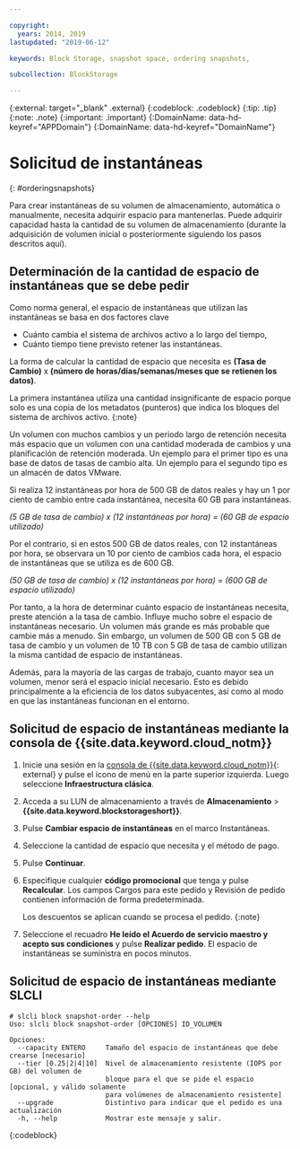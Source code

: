 ```yaml
---

copyright:
  years: 2014, 2019
lastupdated: "2019-06-12"

keywords: Block Storage, snapshot space, ordering snapshots,

subcollection: BlockStorage

---
```

{:external: target="_blank" .external}
{:codeblock: .codeblock}
{:tip: .tip}
{:note: .note}
{:important: .important}
{:DomainName: data-hd-keyref="APPDomain"}
{:DomainName: data-hd-keyref="DomainName"}

# Solicitud de instantáneas
{: #orderingsnapshots}

Para crear instantáneas de su volumen de almacenamiento, automática o manualmente, necesita adquirir espacio para mantenerlas. Puede adquirir capacidad hasta la cantidad de su volumen de almacenamiento (durante la adquisición de volumen inicial o posteriormente siguiendo los pasos descritos aquí).

## Determinación de la cantidad de espacio de instantáneas que se debe pedir

Como norma general, el espacio de instantáneas que utilizan las instantáneas se basa en dos factores clave
- Cuánto cambia el sistema de archivos activo a lo largo del tiempo,
- Cuánto tiempo tiene previsto retener las instantáneas.  

La forma de calcular la cantidad de espacio que necesita es **(Tasa de Cambio)** x **(número de horas/días/semanas/meses que se retienen los datos)**.

La primera instantánea utiliza una cantidad insignificante de espacio porque solo es una copia de los metadatos (punteros) que indica los bloques del sistema de archivos activo.
{:note}

Un volumen con muchos cambios y un periodo largo de retención necesita más espacio que un volumen con una cantidad moderada de cambios y una planificación de retención moderada. Un ejemplo para el primer tipo es una base de datos de tasas de cambio alta. Un ejemplo para el segundo tipo es un almacén de datos VMware.

Si realiza 12 instantáneas por hora de 500 GB de datos reales y hay un 1 por ciento de cambio entre cada instantánea, necesita 60 GB para instantáneas.

*(5 GB de tasa de cambio) x (12 instantáneas por hora) = (60 GB de espacio utilizado)*

Por el contrario, si en estos 500 GB de datos reales, con 12 instantáneas por hora, se observara un 10 por ciento de cambios cada hora, el espacio de instantáneas que se utiliza es de 600 GB.

*(50 GB de tasa de cambio) x (12 instantáneas por hora) = (600 GB de espacio utilizado)*

Por tanto, a la hora de determinar cuánto espacio de instantáneas necesita, preste atención a la tasa de cambio. Influye mucho sobre el espacio de instantáneas necesario. Un volumen más grande es más probable que cambie más a menudo. Sin embargo, un volumen de 500 GB con 5 GB de tasa de cambio y un volumen de 10 TB con 5 GB de tasa de cambio utilizan la misma cantidad de espacio de instantáneas.

Además, para la mayoría de las cargas de trabajo, cuanto mayor sea un volumen, menor será el espacio inicial necesario. Esto es debido principalmente a la eficiencia de los datos subyacentes, así como al modo en que las instantáneas funcionan en el entorno.

## Solicitud de espacio de instantáneas mediante la consola de {{site.data.keyword.cloud_notm}}

1. Inicie una sesión en la [consola de {{site.data.keyword.cloud_notm}}](https://{DomainName}/catalog){: external} y pulse el icono de menú en la parte superior izquierda. Luego seleccione **Infraestructura clásica**.
2. Acceda a su LUN de almacenamiento a través de **Almacenamiento** >**{{site.data.keyword.blockstorageshort}}**.
2. Pulse **Cambiar espacio de instantáneas** en el marco Instantáneas.
3. Seleccione la cantidad de espacio que necesita y el método de pago.
4. Pulse **Continuar**.
5. Especifique cualquier **código promocional** que tenga y pulse **Recalcular**. Los campos Cargos para este pedido y Revisión de pedido contienen información de forma predeterminada.

   Los descuentos se aplican cuando se procesa el pedido.
   {:note}
6. Seleccione el recuadro **He leído el Acuerdo de servicio maestro y acepto sus condiciones** y pulse **Realizar pedido**. El espacio de instantáneas se suministra en pocos minutos.

## Solicitud de espacio de instantáneas mediante SLCLI

```
# slcli block snapshot-order --help
Uso: slcli block snapshot-order [OPCIONES] ID_VOLUMEN

Opciones:
  --capacity ENTERO     Tamaño del espacio de instantáneas que debe crearse [necesario]
  --tier [0.25|2|4|10]  Nivel de almacenamiento resistente (IOPS por GB) del volumen de
                        bloque para el que se pide el espacio [opcional, y válido solamente
                        para volúmenes de almacenamiento resistente]
  --upgrade             Distintivo para indicar que el pedido es una actualización
  -h, --help            Mostrar este mensaje y salir.
```
{:codeblock}
